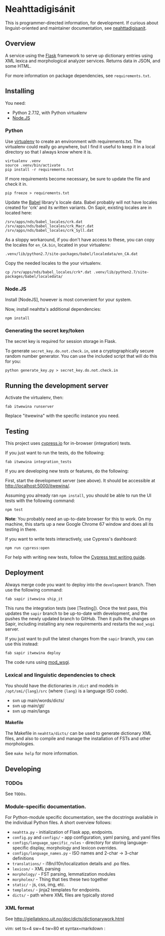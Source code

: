 Neahttadigisánit
================

This is programmer-directed information, for development. If curious about
linguist-oriented and maintainer documentation, see
[neahttadigisanit][nds_doc].

  [nds_doc]: http://giellatekno.uit.no/doc/dicts/neahttadigisanit.html

## Overview

A service using the [Flask][1] framework to serve up dictionary entries
using XML lexica and morphological analyzer services. Returns data in
JSON, and some HTML.

 [1]: http://flask.pocoo.org/

For more information on package dependencies, see `requirements.txt`.

## Installing

You need:
  - Python 2.7.12, with Python virtualenv
  - [Node.JS][]

### Python

Use [virtualenv][venv] to create an environment with requirements.txt.
The virtualenv could really go anywhere, but I find it useful to keep it in
a local directory so that I always know where it is.

    virtualenv .venv
    source .venv/bin/activate
    pip install -r requirements.txt

If more requirements become necessary, be sure to update the file and check it
in.

    pip freeze > requirements.txt

Update the [Babel][] library's locale data. Babel probably will not have locales
created for 'crk' and its written variants. On Sapir, existing locales are in
located here:

    /srv/apps/nds/babel_locales/crk.dat
    /srv/apps/nds/babel_locales/crk_Macr.dat
    /srv/apps/nds/babel_locales/crk_Syll.dat

As a sloppy workaround, if you don't have access to these, you can copy the
locales for `en_CA.bin`, located in your virtualenv:

    .venv/lib/python2.7/site-packages/babel/localedata/en_CA.dat

Copy the needed locales to the your virtualenv.

    cp /srv/apps/nds/babel_locales/crk*.dat .venv/lib/python2.7/site-packages/babel/localedata/

[Babel]: http://babel.pocoo.org/en/latest/index.html
[venv]: http://www.virtualenv.org/

### Node.JS

Install [NodeJS], however is most convenient for your system.

Now, install neahtta's additional dependencies:

    npm install

[Node.JS]: https://nodejs.org


### Generating the secret key/token

The secret key is required for session storage in Flask.

To generate `secret_key.do.not.check.in`, use a cryptographically secure random
number generator. You can use the included script that will do this for you:

    python generate_key.py > secret_key.do.not.check.in


## Running the development server

Activate the virtualenv, then:

    fab itwewina runserver

Replace "itwewina" with the specific instance you need.


## Testing

This project uses [cypress.io][] for in-browser (integration) tests.

If you just want to run the tests, do the following:

    fab itwewina integration_tests

If you are developing new tests or features, do the following:

First, start the development server (see above). It should be accessible at
<http://localhost:5000/itwewina/>.

Assuming you already ran `npm install`, you should be able to run the UI tests
with the following command:

    npm test

**Note**: You probably need an up-to-date browser for this to work. On my
machine, this starts up a new Google Chrome 67 window and does all its testing
in there.

If you want to write tests interactively, use Cypress's dashboard:

    npm run cypress:open

For help with writing new tests, follow the [Cypress test writing
guide][cypress-guide].

[cypress.io]: https://www.cypress.io/
[cypress-guide]: https://docs.cypress.io/guides/getting-started/writing-your-first-test.html

## Deployment

Always merge code you want to deploy into the `development` branch.
Then use the following command:

    fab sapir itwewina ship_it

This runs the integration tests (see [Testing]). Once the test pass,
this updates the `sapir` branch to be up-to-date with development, and the
pushes the newly updated branch to GitHub. Then it pulls the changes on Sapir,
including installing any new requirements and restarts the `mod_wsgi` server.

If you just want to pull the latest changes from the `sapir` branch, you can use
this instead:

    fab sapir itwewina deploy

The code runs using [mod_wsgi].

[mod_wsgi]: http://flask.pocoo.org/docs/0.12/deploying/mod_wsgi/


### Lexical and linguistic dependencies to check

You should have the dictionaries in `/dict` and models in `/opt/smi/{lang}/src`
(where `{lang}` is a language ISO code).

 * svn up main/words/dicts/
 * svn up main/gt/
 * svn up main/langs

#### Makefile

The Makefile in `neahtta/dicts/` can be used to generate dictionary XML files,
and also to compile and manage the installation of FSTs and other morphologies.

See `make help` for more information.

## Developing

### TODOs

See `TODOs`.

### Module-specific documentation.

For Python-module specific documentation, see the docstrings available in the
individual Python files. A short overview follows:

 * `neahtta.py` - initialization of Flask app, endpoints.
 * `config.py` and `configs/` - app configuration, yaml parsing, and yaml files
 * `configs/language_specific_rules` - directory for storing language-specific
   display, morphology and lexicon overrides.
 * `configs/language_names.py` - ISO names and 2-char -> 3-char definitions
 * `translations/` - i18n/i10n/localization details and .po files.
 * `lexicon/` - XML parsing
 * `morphology/` - FST parsing, lemmatization modules
 * `morpholex/` - Thing that ties these two together
 * `static/` - js, css, img, etc.
 * `templates/` - jinja2 templates for endpoints.
 * `dicts/` - path where XML files are typically stored

### XML format

See http://giellatekno.uit.no/doc/dicts/dictionarywork.html


vim: set ts=4 sw=4 tw=80 et syntax=markdown :
